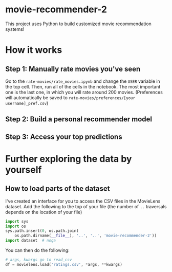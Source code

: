 # movie-recommender-2
This project uses Python to build customized movie recommendation systems!

# How it works

## Step 1: Manually rate movies you've seen

Go to the `rate-movies/rate_movies.ipynb` and change the `USER` variable in the top cell.
Then, run all of the cells in the notebook. The most important one is the last one, in which you will
rate around 200 movies. (Preferences will automatically be saved to
`rate-movies/preferences/[your username]_pref.csv`)

## Step 2: Build a personal recommender model

## Step 3: Access your top predictions

# Further exploring the data by yourself

## How to load parts of the dataset
I've created an interface for you to access the CSV files in the MovieLens dataset.
Add the following to the top of your file (the number of `..` traversals depends on the location of your file) 
```python
import sys
import os
sys.path.insert(0, os.path.join(
    os.path.dirname(__file__), '..', '..', 'movie-recommender-2'))
import dataset  # noqa
```

You can then do the following:

```python
# args, kwargs go to read_csv
df = movielens.load('ratings.csv', *args, **kwargs)
```